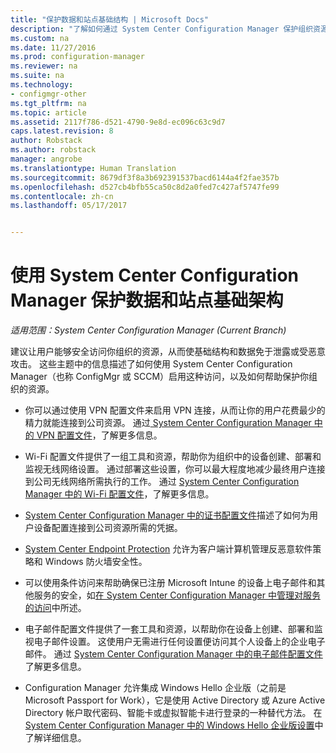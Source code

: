 ```yaml
---
title: "保护数据和站点基础结构 | Microsoft Docs"
description: "了解如何通过 System Center Configuration Manager 保护组织资源免遭泄露或恶意攻击。"
ms.custom: na
ms.date: 11/27/2016
ms.prod: configuration-manager
ms.reviewer: na
ms.suite: na
ms.technology:
- configmgr-other
ms.tgt_pltfrm: na
ms.topic: article
ms.assetid: 2117f786-d521-4790-9e8d-ec096c63c9d7
caps.latest.revision: 8
author: Robstack
ms.author: robstack
manager: angrobe
ms.translationtype: Human Translation
ms.sourcegitcommit: 8679df3f8a3b692391537bacd6144a4f2fae357b
ms.openlocfilehash: d527cb4bfb55ca50c8d2a0fed7c427af5747fe99
ms.contentlocale: zh-cn
ms.lasthandoff: 05/17/2017


---
```

# <a name="protect-data-and-site-infrastructure-with-system-center-configuration-manager"></a>使用 System Center Configuration Manager 保护数据和站点基础架构

*适用范围：System Center Configuration Manager (Current Branch)*


建议让用户能够安全访问你组织的资源，从而使基础结构和数据免于泄露或受恶意攻击。 这些主题中的信息描述了如何使用 System Center Configuration Manager（也称 ConfigMgr 或 SCCM）启用这种访问，以及如何帮助保护你组织的资源。  

-   你可以通过使用 VPN 配置文件来启用 VPN 连接，从而让你的用户花费最少的精力就能连接到公司资源。 通过[ System Center Configuration Manager 中的 VPN 配置文件](../deploy-use/vpn-profiles.md)，了解更多信息。  

-   Wi-Fi 配置文件提供了一组工具和资源，帮助你为组织中的设备创建、部署和监视无线网络设置。 通过部署这些设置，你可以最大程度地减少最终用户连接到公司无线网络所需执行的工作。 通过 [System Center Configuration Manager 中的 Wi-Fi 配置文件](/sccm/protect/deploy-use/create-wifi-profiles)，了解更多信息。  

-   [System Center Configuration Manager 中的证书配置文件](../deploy-use/introduction-to-certificate-profiles.md)描述了如何为用户设备配置连接到公司资源所需的凭据。  

-   [System Center Endpoint Protection](../deploy-use/endpoint-protection.md) 允许为客户端计算机管理反恶意软件策略和 Windows 防火墙安全性。  

-   可以使用条件访问来帮助确保已注册 Microsoft Intune 的设备上电子邮件和其他服务的安全，如[在 System Center Configuration Manager 中管理对服务的访问](../deploy-use/manage-access-to-services.md)中所述。  

-   电子邮件配置文件提供了一套工具和资源，以帮助你在设备上创建、部署和监视电子邮件设置。 这使用户无需进行任何设置便访问其个人设备上的企业电子邮件。 通过 [System Center Configuration Manager 中的电子邮件配置文件](../deploy-use/introduction-to-email-profiles.md)了解更多信息。  

-   Configuration Manager 允许集成 Windows Hello 企业版（之前是 Microsoft Passport for Work），它是使用 Active Directory 或 Azure Active Directory 帐户取代密码、智能卡或虚拟智能卡进行登录的一种替代方法。 在 [System Center Configuration Manager 中的 Windows Hello 企业版设置](../deploy-use/windows-hello-for-business-settings.md)中了解详细信息。  

